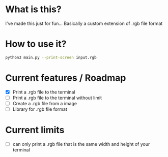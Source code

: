 # What is this?
I've made this just for fun...
Basically a custom extension of .rgb file format

# How to use it?
```bash
python3 main.py --print-screen input.rgb
```

# Current features / Roadmap
- [x] Print a .rgb file to the terminal
- [ ] Print a .rgb file to the terminal without limit
- [ ] Create a .rgb file from a image
- [ ] Library for .rgb file format

# Current limits
- [ ] can only print a .rgb file that is the same width and height of your terminal